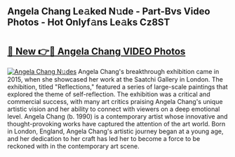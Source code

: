 ## Angela Chang Le𝚊ked N𝚞de - Part-Bvs Video Photos - Hot Onlyf𝚊ns Le𝚊ks Cz8ST

# <h2><a href="http://ab99526.deff.icu/?id=Angela+Chang">🔗 New 👉🔴 Angela Chang VIDEO Photos</a></h2>

[![Angela Chang N𝚞des](https://i.imgur.com/rIISA9y.gif)](http://ab99526.deff.icu/?id=Angela+Chang)
Angela Chang's breakthrough exhibition came in 2015, when she showcased her work at the Saatchi Gallery in London. The exhibition, titled "Reflections," featured a series of large-scale paintings that explored the theme of self-reflection. The exhibition was a critical and commercial success, with many art critics praising Angela Chang's unique artistic vision and her ability to connect with viewers on a deep emotional level. Angela Chang (b. 1990) is a contemporary artist whose innovative and thought-provoking works have captured the attention of the art world. Born in London, England, Angela Chang's artistic journey began at a young age, and her dedication to her craft has led her to become a force to be reckoned with in the contemporary art scene.
